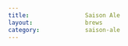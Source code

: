 ```yaml
---
title:                Saison Ale
layout:               brews
category:             saison-ale
---
```

